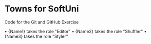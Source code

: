 # Towns for SoftUni
Code for the Git and GitHub Exercise

•	{Name1} takes the role "Editor"
•	{Name2} takes the role "Shuffler"
•	{Name3} takes the role "Styler"

